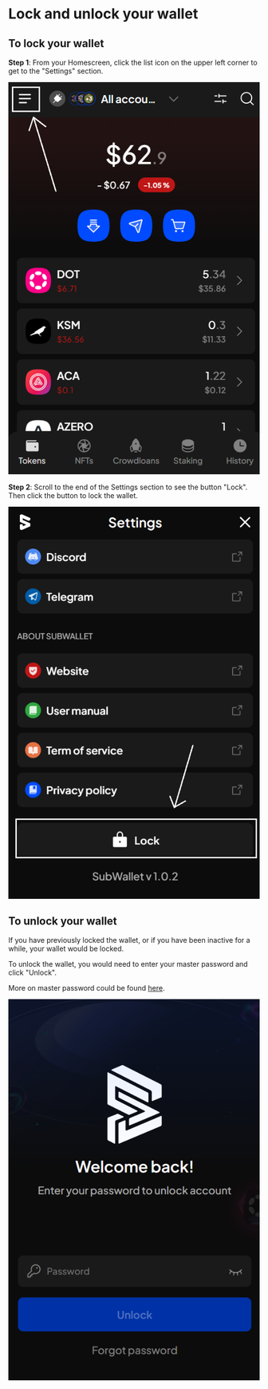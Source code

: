 # Lock and unlock your wallet

## To lock your wallet

**Step 1**: From your Homescreen, click the list icon on the upper left corner to get to the "Settings" section.

![](<../.gitbook/assets/image (28).png>)



**Step 2**: Scroll to the end of the Settings section to see the button "Lock". Then click the button to lock the wallet.

![](../.gitbook/assets/image.png)



## To unlock your wallet

If you have previously locked the wallet, or if you have been inactive for a while, your wallet would be locked.&#x20;

To unlock the wallet, you would need to enter your master password and click "Unlock".&#x20;

More on master password could be found [here](broken-reference).

![](<../.gitbook/assets/image (1).png>)
